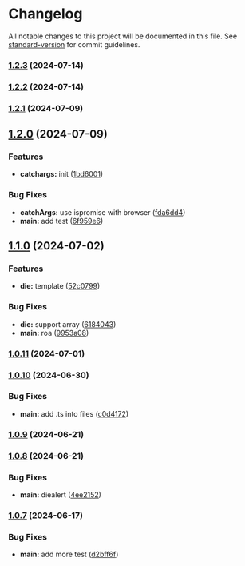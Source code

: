 # Changelog

All notable changes to this project will be documented in this file. See [standard-version](https://github.com/conventional-changelog/standard-version) for commit guidelines.

### [1.2.3](https://github.com/snomiao/die/compare/v1.2.2...v1.2.3) (2024-07-14)

### [1.2.2](https://github.com/snomiao/die/compare/v1.2.1...v1.2.2) (2024-07-14)

### [1.2.1](https://github.com/snomiao/die/compare/v1.2.0...v1.2.1) (2024-07-09)

## [1.2.0](https://github.com/snomiao/die/compare/v1.1.0...v1.2.0) (2024-07-09)


### Features

* **catchargs:** init ([1bd6001](https://github.com/snomiao/die/commit/1bd6001f4f55af018ef2bce82c79bb6493f9f29c))


### Bug Fixes

* **catchArgs:** use ispromise with browser ([fda6dd4](https://github.com/snomiao/die/commit/fda6dd4f5d935dc55d5c6f1d14651a1e23cba78e))
* **main:** add test ([6f959e6](https://github.com/snomiao/die/commit/6f959e64363bdfbfb893eef50ba866906e97ce1e))

## [1.1.0](https://github.com/snomiao/die/compare/v1.0.11...v1.1.0) (2024-07-02)


### Features

* **die:** template ([52c0799](https://github.com/snomiao/die/commit/52c0799995bb044386924a8c57817900a4236cc4))


### Bug Fixes

* **die:** support array ([6184043](https://github.com/snomiao/die/commit/6184043fee91fa228cebcaa690642cfaa4be86e2))
* **main:** roa ([9953a08](https://github.com/snomiao/die/commit/9953a0812a2b99b7bf11f58950ea8faccb90db08))

### [1.0.11](https://github.com/snomiao/die/compare/v1.0.10...v1.0.11) (2024-07-01)

### [1.0.10](https://github.com/snomiao/die/compare/v1.0.9...v1.0.10) (2024-06-30)


### Bug Fixes

* **main:** add .ts into files ([c0d4172](https://github.com/snomiao/die/commit/c0d4172bfd2a1842d318ef275805337b9bd8982a))

### [1.0.9](https://github.com/snomiao/die/compare/v1.0.8...v1.0.9) (2024-06-21)

### [1.0.8](https://github.com/snomiao/die/compare/v1.0.7...v1.0.8) (2024-06-21)


### Bug Fixes

* **main:** diealert ([4ee2152](https://github.com/snomiao/die/commit/4ee2152f4fb432c4715cfcf5c0afd59b6dc8c25a))

### [1.0.7](https://github.com/snomiao/die/compare/v1.0.6...v1.0.7) (2024-06-17)


### Bug Fixes

* **main:** add more test ([d2bff6f](https://github.com/snomiao/die/commit/d2bff6f611bb43811cfc8c155e723e27ea95109d))
